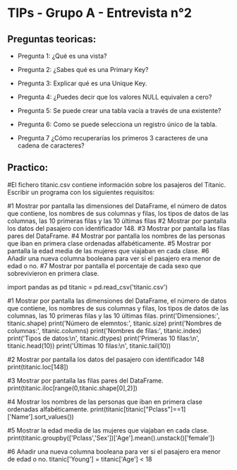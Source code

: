 # TIPs - Grupo A - Entrevista n°2 


## Preguntas teoricas:


* Pregunta 1: ¿Qué es una vista?

* Pregunta 2: ¿Sabes qué es una Primary Key?

* Pregunta 3: Explicar qué es una Unique Key.

* Pregunta 4: ¿Puedes decir que los valores NULL equivalen a cero?

* Pregunta 5: Se puede crear una tabla vacía a través de una existente?

* Pregunta 6: Como se puede selecciona un registro único de la tabla. 

* Pregunta 7 ¿Cómo recuperarías los primeros 3 caracteres de una cadena de caracteres?

## Practico: 
#El fichero titanic.csv contiene información sobre los pasajeros del Titanic. Escribir un programa con los siguientes requisitos:


#1 Mostrar por pantalla las dimensiones del DataFrame, el número de datos que contiene, los nombres de sus columnas y filas, los tipos de datos de las columnas, las 10 primeras filas y las 10 últimas filas
#2 Mostrar por pantalla los datos del pasajero con identificador 148.
#3 Mostrar por pantalla las filas pares del DataFrame.
#4 Mostrar por pantalla los nombres de las personas que iban en primera clase ordenadas alfabéticamente.
#5 Mostrar por pantalla la edad media de las mujeres que viajaban en cada clase.
#6 Añadir una nueva columna booleana para ver si el pasajero era menor de edad o no.
#7 Mostrar por pantalla el porcentaje de cada sexo que sobrevivieron en primera clase.

import pandas as pd 
titanic = pd.read_csv('titanic.csv')

#1 Mostrar por pantalla las dimensiones del DataFrame, el número de datos que contiene, los nombres de sus columnas y filas, los tipos de datos de las columnas, las 10 primeras filas y las 10 últimas filas.
print('Dimensiones:', titanic.shape)
print('Número de elemntos:', titanic.size)
print('Nombres de columnas:', titanic.columns)
print('Nombres de filas:', titanic.index)
print('Tipos de datos:\n', titanic.dtypes)
print('Primeras 10 filas:\n', titanic.head(10))
print('Últimas 10 filas:\n', titanic.tail(10))

#2 Mostrar por pantalla los datos del pasajero con identificador 148
print(titanic.loc[148])

#3 Mostrar por pantalla las filas pares del DataFrame.
print(titanic.iloc[range(0,titanic.shape[0],2)])

#4 Mostrar los nombres de las personas que iban en primera clase ordenadas alfabéticamente.
print(titanic[titanic["Pclass"]==1]['Name'].sort_values())	

#5 Mostrar la edad media de las mujeres que viajaban en cada clase.
print(titanic.groupby(['Pclass','Sex'])['Age'].mean().unstack()['female'])

#6 Añadir una nueva columna booleana para ver si el pasajero era menor de edad o no.
titanic['Young'] = titanic['Age'] < 18
